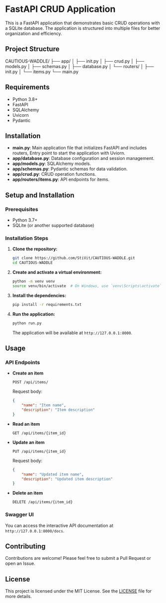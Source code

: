 # FastAPI CRUD Application

This is a FastAPI application that demonstrates basic CRUD operations with a SQLite database. The application is structured into multiple files for better organization and efficiency.

## Project Structure

CAUTIOUS-WADDLE/
├── app/
│ ├── init.py
│ ├── crud.py
│ ├── models.py
│ ├── schemas.py
│ ├── database.py
│ └── routers/
│ ├── init.py
│ └── items.py
└── main.py


## Requirements

- Python 3.8+
- FastAPI
- SQLAlchemy
- Uvicorn
- Pydantic

## Installation


- **main.py**: Main application file that initializes FastAPI and includes routers, Entry point to start the application with Uviorn.
- **app/database.py**: Database configuration and session management.
- **app/models.py**: SQLAlchemy models.
- **app/schemas.py**: Pydantic schemas for data validation.
- **app/crud.py**: CRUD operation functions.
- **app/routers/items.py**: API endpoints for items.

## Setup and Installation

### Prerequisites

- Python 3.7+
- SQLite (or another supported database)

### Installation Steps

1. **Clone the repository:**

    ```bash
    git clone https://github.com/StiVit/CAUTIOUS-WADDLE.git
    cd CAUTIOUS-WADDLE
    ```

2. **Create and activate a virtual environment:**

    ```bash
    python -m venv venv
    source venv/bin/activate  # On Windows, use `venv\Scripts\activate`
    ```

3. **Install the dependencies:**

    ```bash
    pip install -r requirements.txt
    ```

4. **Run the application:**

    ```bash
    python run.py
    ```

    The application will be available at `http://127.0.0.1:8000`.

## Usage

### API Endpoints

- **Create an item**

    ```http
    POST /api/items/
    ```

    Request body:

    ```json
    {
        "name": "Item name",
        "description": "Item description"
    }
    ```

- **Read an item**

    ```http
    GET /api/items/{item_id}
    ```

- **Update an item**

    ```http
    PUT /api/items/{item_id}
    ```

    Request body:

    ```json
    {
        "name": "Updated item name",
        "description": "Updated item description"
    }
    ```

- **Delete an item**

    ```http
    DELETE /api/items/{item_id}
    ```

### Swagger UI

You can access the interactive API documentation at `http://127.0.0.1:8000/docs`.

## Contributing

Contributions are welcome! Please feel free to submit a Pull Request or open an Issue.

## License

This project is licensed under the MIT License. See the [LICENSE](LICENSE) file for more details.
